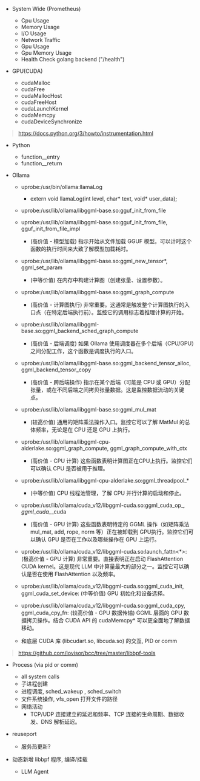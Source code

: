 - System Wide (Prometheus)
  - Cpu Usage
  - Memory Usage
  - I/O Usage
  - Network Traffic
  - Gpu Usage
  - Gpu Memory Usage
  - Health Check golang backend ("/health")

- GPU(CUDA)
  - cudaMalloc
  - cudaFree
  - cudaMallocHost
  - cudaFreeHost
  - cudaLaunchKernel
  - cudaMemcpy
  - cudaDeviceSynchronize

> https://docs.python.org/3/howto/instrumentation.html
- Python
  - function__entry
  - function__return


- Ollama
  - uprobe:/usr/bin/ollama:llamaLog
    - extern void llamaLog(int level, char* text, void* user_data);
  - uprobe:/usr/lib/ollama/libggml-base.so:gguf_init_from_file
  - uprobe:/usr/lib/ollama/libggml-base.so:gguf_init_from_file, gguf_init_from_file_impl
    - (高价值 - 模型加载) 指示开始从文件加载 GGUF 模型。可以计时这个函数的执行时间来大致了解模型加载耗时。
  - uprobe:/usr/lib/ollama/libggml-base.so:ggml_new_tensor*, ggml_set_param
    - (中等价值) 在内存中构建计算图（创建张量、设置参数）。
  - uprobe:/usr/lib/ollama/libggml-base.so:ggml_graph_compute
    - (高价值 - 计算图执行) 非常重要。这通常是触发整个计算图执行的入口点（在特定后端执行前）。监控它的调用标志着推理计算的开始。
  - uprobe:/usr/lib/ollama/libggml-base.so:ggml_backend_sched_graph_compute
    - (高价值 - 后端调度) 如果 Ollama 使用调度器在多个后端（CPU/GPU）之间分配工作，这个函数是调度执行的入口。
  - uprobe:/usr/lib/ollama/libggml-base.so:ggml_backend_tensor_alloc, ggml_backend_tensor_copy
    - (高价值 - 跨后端操作) 指示在某个后端（可能是 CPU 或 GPU）分配张量，或在不同后端之间拷贝张量数据。这是监控数据流动的关键点。
  - uprobe:/usr/lib/ollama/libggml-base.so:ggml_mul_mat
    - (较高价值) 通用的矩阵乘法操作入口。监控它可以了解 MatMul 的总体频率，无论是在 CPU 还是 GPU 上执行。

  - uprobe:/usr/lib/ollama/libggml-cpu-alderlake.so:ggml_graph_compute, ggml_graph_compute_with_ctx
    - (高价值 - CPU 计算) 这些函数表明计算图正在CPU上执行。监控它们可以确认 CPU 是否被用于推理。
  - uprobe:/usr/lib/ollama/libggml-cpu-alderlake.so:ggml_threadpool_*
    - (中等价值) CPU 线程池管理，了解 CPU 并行计算的启动和停止。

  - uprobe:/usr/lib/ollama/cuda_v12/libggml-cuda.so:ggml_cuda_op_*, ggml_cuda_*_cuda
    - (高价值 - GPU 计算) 这些函数表明特定的 GGML 操作（如矩阵乘法 mul_mat, add, rope, norm 等）正在被卸载到 GPU执行。监控它们可以确认 GPU 是否在工作以及哪些操作在 GPU 上运行。
  - uprobe:/usr/lib/ollama/cuda_v12/libggml-cuda.so:launch_fattn<*>: (极高价值 - GPU 计算) 非常重要。直接表明正在启动 FlashAttention CUDA kernel。这是现代 LLM 中计算量最大的部分之一。监控它可以确认是否在使用 FlashAttention 以及频率。
  - uprobe:/usr/lib/ollama/cuda_v12/libggml-cuda.so:ggml_cuda_init, ggml_cuda_set_device: (中等价值) GPU 初始化和设备选择。
  - uprobe:/usr/lib/ollama/cuda_v12/libggml-cuda.so:ggml_cuda_cpy, ggml_cuda_cpy_fn: (较高价值 - GPU 数据传输) GGML 层面的 GPU 数据拷贝操作。结合 CUDA API 的 cudaMemcpy* 可以更全面地了解数据移动。

  - 和底层 CUDA 库 (libcudart.so, libcuda.so) 的交互, PID or comm


> https://github.com/iovisor/bcc/tree/master/libbpf-tools
- Process (via pid or comm)
  - all system calls
  - 子进程创建
  - 进程调度, sched_wakeup , sched_switch
  - 文件系统操作, vfs_open 打开文件的路径
  - 网络活动
    -  TCP/UDP 连接建立的延迟和频率、TCP 连接的生命周期、数据收发、DNS 解析延迟。



- reuseport
  - 服务热更新?


- 动态新增 libbpf 程序, 编译/挂载
  - LLM Agent
